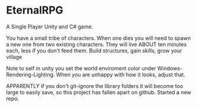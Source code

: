 # EternalRPG


A Single Player Unity and C# game.

You have a small tribe of characters.
When one dies you will need to spawn a new one from two existing characters.
They will live ABOUT ten minutes each, less if you don't feed them.
Build structures, gain skills, grow your village

Note to self in unity you set the world enviroment color under Windows-Rendering-Lighting. When you are unhappy with how it looks, adjust that.


APPARENTLY if you don't git-ignore the library folders it will become too large to easily save, so this project has fallen apart on github. Started a new repo.
